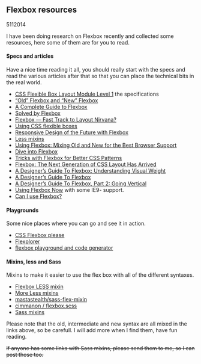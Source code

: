 <article><h1>Flexbox resources</h1><time><span class="day">5</span><span class="month">11</span><span class="year">2014</span></time><p>I have been doing research on Flexbox recently and collected some resources, here some of them are for you to read.</p><h4>Specs and articles</h4><p>Have a nice time reading it all, you should really start with the specs and read the various articles after that so that you can place the technical bits in the real world.</p><ul><li><a href="http://www.w3.org/TR/css3-flexbox/">CSS Flexible Box Layout Module Level 1</a> the specifications</li><li><a href="http://css-tricks.com/old-flexbox-and-new-flexbox/">“Old” Flexbox and “New” Flexbox</a></li><li><a href="http://css-tricks.com/snippets/css/a-guide-to-flexbox/">A Complete Guide to Flexbox</a></li><li><a href="http://philipwalton.github.io/solved-by-flexbox/">Solved by Flexbox</a></li><li><a href="https://dev.opera.com/articles/flexbox-basics/">Flexbox — Fast Track to Layout Nirvana?</a></li><li><a href="https://developer.mozilla.org/en-US/docs/Web/Guide/CSS/Flexible_boxes">Using CSS flexible boxes</a></li><li><a href="http://blog.teamtreehouse.com/responsive-design-of-the-future-with-flexbox">Responsive Design of the Future with Flexbox</a></li><li><a href="http://codepen.io/derrylwc/pen/AGmeD">Less mixins</a></li><li><a href="http://css-tricks.com/using-flexbox/">Using Flexbox: Mixing Old and New for the Best Browser Support</a></li><li><a href="http://www.bocoup.com/weblog/dive-into-flexbox/">Dive into Flexbox</a></li><li><a href="http://webdesign.tutsplus.com/tutorials/tricks-with-flexbox-for-better-css-patterns--cms-19449">Tricks with Flexbox for Better CSS Patterns</a></li><li><a href="http://blog.teamtreehouse.com/flexbox-next-generation-css-layout-arrived">Flexbox: The Next Generation of CSS Layout Has Arrived</a></li><li><a href="http://demosthenes.info/blog/901/A-Designers-Guide-To-Flexbox-Understanding-Visual-Weight">A Designer’s Guide To Flexbox: Understanding Visual Weight</a></li><li><a href="http://demosthenes.info/blog/780/A-Designers-Guide-To-Flexbox">A Designer’s Guide To Flexbox</a></li><li><a href="http://demosthenes.info/blog/787/A-Designers-Guide-To-Flexbox-Part-2-Going-Vertical">A Designer’s Guide To Flexbox, Part 2: Going Vertical</a></li><li><a href="http://designkarma.co.uk/blog/using-flexbox-now">Using Flexbox Now</a> with some IE9- support.</li><li><a href="http://caniuse.com/#search=flexbox">Can I use Flexbox?</a></li></ul><h4>Playgrounds</h4><p>Some nice places where you can go and see it in action.</p><ul><li><a href="http://demo.agektmr.com/flexbox/">CSS Flexbox please</a></li><li><a href="http://bennettfeely.com/flexplorer/">Flexplorer</a></li><li><a href="http://the-echoplex.net/flexyboxes/">flexbox playground and code generator</a></li></ul><h4>Mixins, less and Sass</h4><p>Mixins to make it easier to use the flex box with all of the different syntaxes.</p><ul><li><a href="http://notebookheavy.com/2013/04/25/flexbox-less-mixin/">Flexbox LESS mixin</a></li><li><a href="https://gist.github.com/jayj/4012969">More Less mixins</a></li><li><a href="https://github.com/mastastealth/sass-flex-mixin">mastastealth/sass-flex-mixin</a></li><li><a href="https://gist.github.com/cimmanon/4461470">cimmanon / flexbox.scss</a></li><li><a href="http://codepen.io/adamjohnson/pen/savzI">Sass mixins</a></li></ul><p>Please note that the old, intermediate and new syntax are all mixed in the links above, so be carefull. I will add more when I find them, have fun reading.</p><p><s>If anyone has some links with Sass mixins, please send them to me, so I can post those too.</s></p></article>